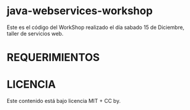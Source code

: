 # java-webservices-workshop

Este es el código del WorkShop realizado el día sabado 15 de Diciembre, taller de servicios web. 


# REQUERIMIENTOS




# LICENCIA
Este contenido está bajo licencia MIT +  CC by.
